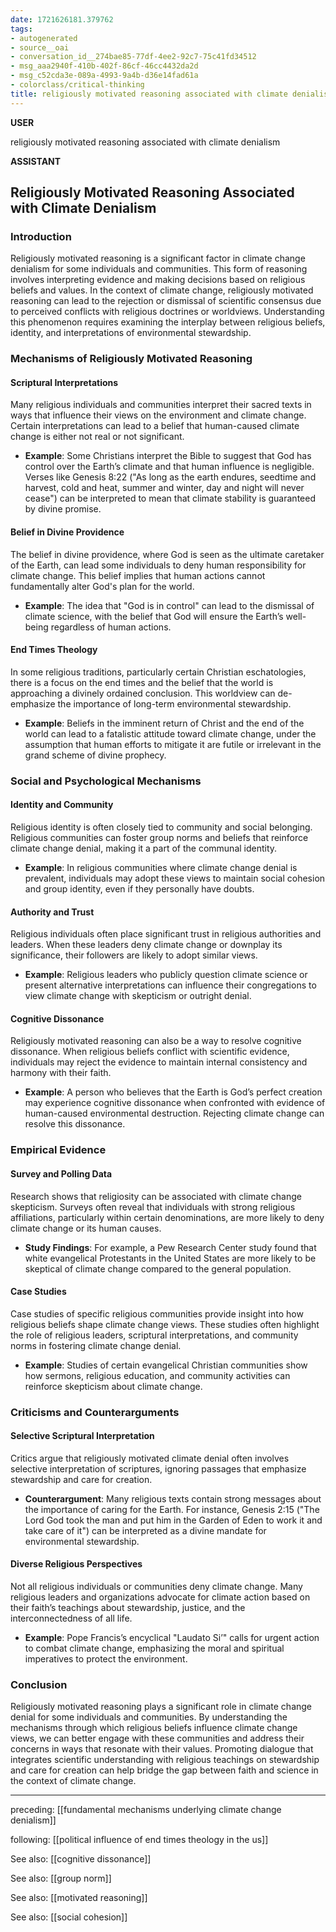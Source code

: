```yaml
---
date: 1721626181.379762
tags:
- autogenerated
- source__oai
- conversation_id__274bae85-77df-4ee2-92c7-75c41fd34512
- msg_aaa2940f-410b-402f-86cf-46cc4432da2d
- msg_c52cda3e-089a-4993-9a4b-d36e14fad61a
- colorclass/critical-thinking
title: religiously motivated reasoning associated with climate denialism
---
```


**USER**

religiously motivated reasoning associated with climate denialism


**ASSISTANT**

## Religiously Motivated Reasoning Associated with Climate Denialism

### Introduction

Religiously motivated reasoning is a significant factor in climate change denialism for some individuals and communities. This form of reasoning involves interpreting evidence and making decisions based on religious beliefs and values. In the context of climate change, religiously motivated reasoning can lead to the rejection or dismissal of scientific consensus due to perceived conflicts with religious doctrines or worldviews. Understanding this phenomenon requires examining the interplay between religious beliefs, identity, and interpretations of environmental stewardship.

### Mechanisms of Religiously Motivated Reasoning

#### Scriptural Interpretations

Many religious individuals and communities interpret their sacred texts in ways that influence their views on the environment and climate change. Certain interpretations can lead to a belief that human-caused climate change is either not real or not significant.

- **Example**: Some Christians interpret the Bible to suggest that God has control over the Earth’s climate and that human influence is negligible. Verses like Genesis 8:22 ("As long as the earth endures, seedtime and harvest, cold and heat, summer and winter, day and night will never cease") can be interpreted to mean that climate stability is guaranteed by divine promise.

#### Belief in Divine Providence

The belief in divine providence, where God is seen as the ultimate caretaker of the Earth, can lead some individuals to deny human responsibility for climate change. This belief implies that human actions cannot fundamentally alter God's plan for the world.

- **Example**: The idea that "God is in control" can lead to the dismissal of climate science, with the belief that God will ensure the Earth’s well-being regardless of human actions.

#### End Times Theology

In some religious traditions, particularly certain Christian eschatologies, there is a focus on the end times and the belief that the world is approaching a divinely ordained conclusion. This worldview can de-emphasize the importance of long-term environmental stewardship.

- **Example**: Beliefs in the imminent return of Christ and the end of the world can lead to a fatalistic attitude toward climate change, under the assumption that human efforts to mitigate it are futile or irrelevant in the grand scheme of divine prophecy.

### Social and Psychological Mechanisms

#### Identity and Community

Religious identity is often closely tied to community and social belonging. Religious communities can foster group norms and beliefs that reinforce climate change denial, making it a part of the communal identity.

- **Example**: In religious communities where climate change denial is prevalent, individuals may adopt these views to maintain social cohesion and group identity, even if they personally have doubts.

#### Authority and Trust

Religious individuals often place significant trust in religious authorities and leaders. When these leaders deny climate change or downplay its significance, their followers are likely to adopt similar views.

- **Example**: Religious leaders who publicly question climate science or present alternative interpretations can influence their congregations to view climate change with skepticism or outright denial.

#### Cognitive Dissonance

Religiously motivated reasoning can also be a way to resolve cognitive dissonance. When religious beliefs conflict with scientific evidence, individuals may reject the evidence to maintain internal consistency and harmony with their faith.

- **Example**: A person who believes that the Earth is God’s perfect creation may experience cognitive dissonance when confronted with evidence of human-caused environmental destruction. Rejecting climate change can resolve this dissonance.

### Empirical Evidence

#### Survey and Polling Data

Research shows that religiosity can be associated with climate change skepticism. Surveys often reveal that individuals with strong religious affiliations, particularly within certain denominations, are more likely to deny climate change or its human causes.

- **Study Findings**: For example, a Pew Research Center study found that white evangelical Protestants in the United States are more likely to be skeptical of climate change compared to the general population.

#### Case Studies

Case studies of specific religious communities provide insight into how religious beliefs shape climate change views. These studies often highlight the role of religious leaders, scriptural interpretations, and community norms in fostering climate change denial.

- **Example**: Studies of certain evangelical Christian communities show how sermons, religious education, and community activities can reinforce skepticism about climate change.

### Criticisms and Counterarguments

#### Selective Scriptural Interpretation

Critics argue that religiously motivated climate denial often involves selective interpretation of scriptures, ignoring passages that emphasize stewardship and care for creation.

- **Counterargument**: Many religious texts contain strong messages about the importance of caring for the Earth. For instance, Genesis 2:15 ("The Lord God took the man and put him in the Garden of Eden to work it and take care of it") can be interpreted as a divine mandate for environmental stewardship.

#### Diverse Religious Perspectives

Not all religious individuals or communities deny climate change. Many religious leaders and organizations advocate for climate action based on their faith’s teachings about stewardship, justice, and the interconnectedness of all life.

- **Example**: Pope Francis’s encyclical "Laudato Si’" calls for urgent action to combat climate change, emphasizing the moral and spiritual imperatives to protect the environment.

### Conclusion

Religiously motivated reasoning plays a significant role in climate change denial for some individuals and communities. By understanding the mechanisms through which religious beliefs influence climate change views, we can better engage with these communities and address their concerns in ways that resonate with their values. Promoting dialogue that integrates scientific understanding with religious teachings on stewardship and care for creation can help bridge the gap between faith and science in the context of climate change.


---

preceding: [[fundamental mechanisms underlying climate change denialism]]  


following: [[political influence of end times theology in the us]]

See also: [[cognitive dissonance]]


See also: [[group norm]]


See also: [[motivated reasoning]]


See also: [[social cohesion]]